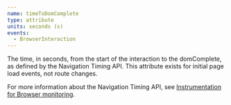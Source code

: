 ```yaml
---
name: timeToDomComplete
type: attribute
units: seconds (s)
events:
  - BrowserInteraction
---
```


The time, in seconds, from the start of the interaction to the domComplete, as defined by the Navigation Timing API. This attribute exists for initial page load events, not route changes.

For more information about the Navigation Timing API, see [Instrumentation for Browser monitoring](/docs/browser/new-relic-browser/page-load-timing-resources/instrumentation-browser-monitoring#navigation-api).